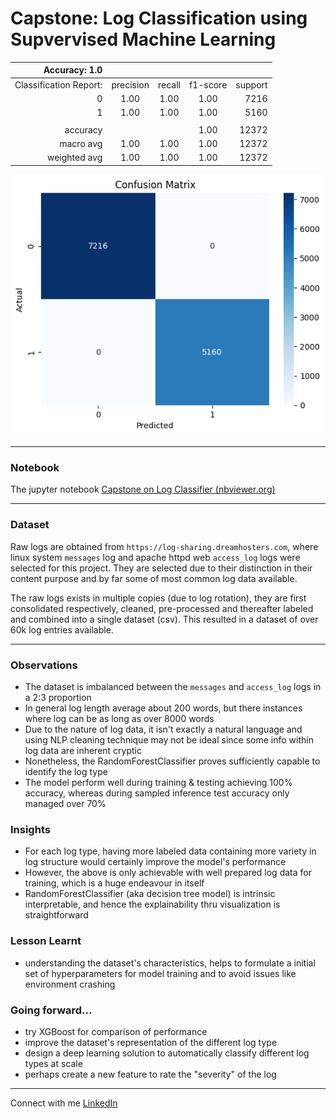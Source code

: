 # Capstone: Log Classification using Supvervised Machine Learning

|          Accuracy: 1.0 |           |        |          |         |
| ---------------------: | :-------: | :----: | :------: | ------: |
| Classification Report: | precision | recall | f1-score | support |
|                      0 |   1.00    |  1.00  |   1.00   |    7216 |
|                      1 |   1.00    |  1.00  |   1.00   |    5160 |
|                        |           |        |          |         |
|               accuracy |           |        |   1.00   |   12372 |
|              macro avg |   1.00    |  1.00  |   1.00   |   12372 |
|           weighted avg |   1.00    |  1.00  |   1.00   |   12372 |


![Classifier Confusion Matrix](assets/confusion_matrix.png)

---
### Notebook
The jupyter notebook [Capstone on Log Classifier (nbviewer.org)](https://nbviewer.org/github/fc510/sctp-caps-log-classifier/blob/main/sctp_ml_log_data_RandomForestClassifier.ipynb)

***
### Dataset
Raw logs are obtained from `https://log-sharing.dreamhosters.com`, where linux system `messages` log and apache httpd web `access_log` logs were selected for this project. They are selected due to their distinction in their content purpose and by far some of most common log data available.

The raw logs exists in multiple copies (due to log rotation), they are first consolidated respectively, cleaned, pre-processed and thereafter labeled and combined into a single dataset (csv). This resulted in a dataset of over 60k log entries available.

***
### Observations

- The dataset is imbalanced between the `messages` and `access_log` logs in a 2:3 proportion
- In general log length average about 200 words, but there instances where log can be as long as over 8000 words
- Due to the nature of log data, it isn't exactly a natural language and using NLP cleaning technique may not be ideal since some info within log data are inherent cryptic
- Nonetheless, the RandomForestClassifier proves sufficiently capable to identify the log type
- The model perform well during training & testing achieving 100% accuracy, whereas during sampled inference test accuracy only managed over 70%

### Insights

- For each log type, having more labeled data containing more variety in log structure would certainly improve the model's performance
- However, the above is only achievable with well prepared log data for training, which is a huge endeavour in itself
- RandomForestClassifier (aka decision tree model) is intrinsic interpretable, and hence the explainability thru visualization is straightforward

### Lesson Learnt

- understanding the dataset's characteristics, helps to formulate a initial set of hyperparameters for model training and to avoid issues like environment crashing

### Going forward...

- try XGBoost for comparison of performance
- improve the dataset's representation of the different log type
- design a deep learning solution to automatically classify different log types at scale
- perhaps create a new feature to rate the "severity" of the log


***
Connect with me [LinkedIn](https://www.linkedin.com/in/franklinchui/) 


